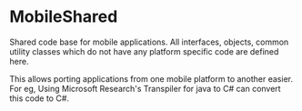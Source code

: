 # MobileShared
Shared code base for mobile applications. All interfaces, objects, common utility classes which do not have any platform specific code are defined here.

This allows porting applications from one mobile platform to another easier. For eg, Using Microsoft Research's Transpiler for java to C# can 
convert this code to C#.
